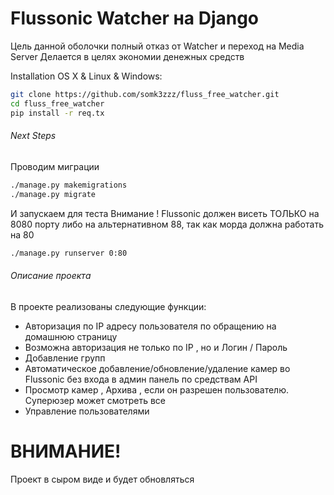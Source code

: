 # Flussonic Watcher на Django 

Цель данной оболочки полный отказ от Watcher и переход на Media Server
Делается в целях экономии денежных средств

Installation
OS X & Linux & Windows:
```sh
git clone https://github.com/somk3zzz/fluss_free_watcher.git
cd fluss_free_watcher
pip install -r req.tx
```

###### Next Steps
Проводим миграции
```sh
./manage.py makemigrations
./manage.py migrate
```
И запускаем для теста 
Внимание ! Flussonic должен висеть ТОЛЬКО на 8080 порту либо на альтернативном 88, так как морда должна работать на 80
```sh
./manage.py runserver 0:80
```

###### Описание проекта
В проекте реализованы следующие функции:
- Авторизация по IP адресу пользователя по обращению на домашнюю страницу
- Возможна авторизация не только по IP , но и Логин / Пароль
- Добавление групп 
- Автоматическое добавление/обновление/удаление камер во Flussonic без входа в админ панель по средствам API
- Просмотр камер , Архива , если он разрешен пользователю. Суперюзер может смотреть все
- Управление пользователями

# ВНИМАНИЕ!
Проект в сыром виде и будет обновляться

